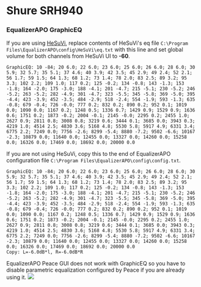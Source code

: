 # Shure SRH940
### EqualizerAPO GraphicEQ
If you are using [HeSuVi](https://sourceforge.net/projects/hesuvi/), replace contents of HeSuVi's eq file `C:\Program Files\EqualizerAPO\config\HeSuVi\eq.txt` with this line and set global volume for both channels from HeSuVi UI to **-60**.
```
GraphicEQ: 10 -84; 20 6.0; 22 6.0; 23 6.0; 25 6.0; 26 6.0; 28 6.0; 30 5.9; 32 5.7; 35 5.1; 37 4.6; 40 3.9; 42 3.5; 45 2.9; 49 2.4; 52 2.1; 56 1.7; 59 1.5; 64 1.3; 68 1.2; 73 1.4; 78 2.0; 83 2.5; 89 3.2; 95 3.3; 102 2.2; 109 1.0; 117 0.2; 125 -0.2; 134 -0.8; 143 -1.3; 153 -1.8; 164 -2.0; 175 -3.0; 188 -4.1; 201 -4.7; 215 -5.1; 230 -5.2; 246 -5.2; 263 -5.2; 282 -4.9; 301 -4.7; 323 -5.5; 345 -5.8; 369 -5.0; 395 -4.4; 423 -3.9; 452 -3.5; 484 -2.9; 518 -2.4; 554 -1.9; 593 -1.3; 635 -0.8; 679 -0.4; 726 -0.0; 777 0.2; 832 0.2; 890 0.2; 952 0.1; 1019 0.0; 1090 0.0; 1167 0.2; 1248 0.5; 1336 0.7; 1429 0.9; 1529 0.9; 1636 0.6; 1751 0.2; 1873 -0.2; 2004 -0.1; 2145 -0.0; 2295 0.2; 2455 1.0; 2627 0.9; 2811 0.8; 3008 0.8; 3219 0.6; 3444 0.1; 3685 0.0; 3943 0.3; 4219 1.0; 4514 2.5; 4830 3.6; 5168 4.8; 5530 5.8; 5917 4.9; 6331 3.4; 6775 2.2; 7249 0.0; 7756 -2.6; 8299 -5.4; 8880 -7.2; 9502 -6.6; 10167 -2.3; 10879 0.0; 11640 0.0; 12455 0.0; 13327 0.0; 14260 0.0; 15258 0.0; 16326 0.0; 17469 0.0; 18692 0.0; 20000 0.0
```
If you are not using HeSuVi, copy this to the end of EqualizerAPO configuration file `C:\Program Files\EqualizerAPO\config\config.txt`.
```
GraphicEQ: 10 -84; 20 6.0; 22 6.0; 23 6.0; 25 6.0; 26 6.0; 28 6.0; 30 5.9; 32 5.7; 35 5.1; 37 4.6; 40 3.9; 42 3.5; 45 2.9; 49 2.4; 52 2.1; 56 1.7; 59 1.5; 64 1.3; 68 1.2; 73 1.4; 78 2.0; 83 2.5; 89 3.2; 95 3.3; 102 2.2; 109 1.0; 117 0.2; 125 -0.2; 134 -0.8; 143 -1.3; 153 -1.8; 164 -2.0; 175 -3.0; 188 -4.1; 201 -4.7; 215 -5.1; 230 -5.2; 246 -5.2; 263 -5.2; 282 -4.9; 301 -4.7; 323 -5.5; 345 -5.8; 369 -5.0; 395 -4.4; 423 -3.9; 452 -3.5; 484 -2.9; 518 -2.4; 554 -1.9; 593 -1.3; 635 -0.8; 679 -0.4; 726 -0.0; 777 0.2; 832 0.2; 890 0.2; 952 0.1; 1019 0.0; 1090 0.0; 1167 0.2; 1248 0.5; 1336 0.7; 1429 0.9; 1529 0.9; 1636 0.6; 1751 0.2; 1873 -0.2; 2004 -0.1; 2145 -0.0; 2295 0.2; 2455 1.0; 2627 0.9; 2811 0.8; 3008 0.8; 3219 0.6; 3444 0.1; 3685 0.0; 3943 0.3; 4219 1.0; 4514 2.5; 4830 3.6; 5168 4.8; 5530 5.8; 5917 4.9; 6331 3.4; 6775 2.2; 7249 0.0; 7756 -2.6; 8299 -5.4; 8880 -7.2; 9502 -6.6; 10167 -2.3; 10879 0.0; 11640 0.0; 12455 0.0; 13327 0.0; 14260 0.0; 15258 0.0; 16326 0.0; 17469 0.0; 18692 0.0; 20000 0.0
Copy: L=-6.0dB*l, R=-6.0dB*R
```
EqualizerAPO Peace GUI does not work with GraphicEQ so you have to disable parametric equalization configured by Peace if you are already using it.
![](https://raw.githubusercontent.com/jaakkopasanen/AutoEq/master/results/Headphone.com/innerfidelity/onear/Shure%20SRH940/Shure%20SRH940.png)
